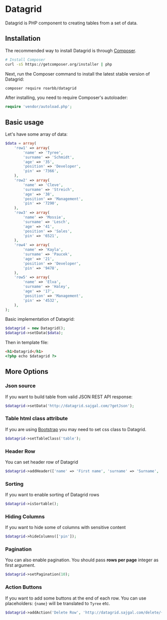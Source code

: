 # Datagrid

Datagrid is PHP component to creating tables from a set of data.

## Installation

The recommended way to install Datagrid is through
[Composer](http://getcomposer.org).

```bash
# Install Composer
curl -sS https://getcomposer.org/installer | php
```

Next, run the Composer command to install the latest stable version of Datagrid:

```bash
composer require roarbb/datagrid
```

After installing, you need to require Composer's autoloader:

```php
require 'vendor/autoload.php';
```

## Basic usage

Let's have some array of data:
```php
$data = array(
    'row1' => array(
        'name' => 'Tyree',
        'surname' => 'Schmidt',
        'age' => '35',
        'position' => 'Developer',
        'pin' => '7366',
    ),
    'row2' => array(
        'name' => 'Cleve',
        'surname' => 'Streich',
        'age' => '38',
        'position' => 'Management',
        'pin' => '7290',
    ),
    'row3' => array(
        'name' => 'Mossie',
        'surname' => 'Lesch',
        'age' => '41',
        'position' => 'Sales',
        'pin' => '6521',
    ),
    'row4' => array(
        'name' => 'Kayla',
        'surname' => 'Paucek',
        'age' => '21',
        'position' => 'Developer',
        'pin' => '9478',
    ),
    'row5' => array(
        'name' => 'Elva',
        'surname' => 'Haley',
        'age' => '17',
        'position' => 'Management',
        'pin' => '4532',
    ),
);
```

Basic implementation of Datagrid:
```php
$datagrid = new Datagrid();
$datagrid->setData($data);
```

Then in template file:
```html
<h1>Datagrid</h1>
<?php echo $datagrid ?>
```

## More Options

### Json source
If you want to build table from valid JSON REST API response:
```php
$datagrid->setData('http://datagrid.sajgal.com/?getJson');
```

### Table html class attribute
If you are using [Bootstrap](http://getbootstrap.com/css/#tables) you may need to set css class to Datagrid.
```php
$datagrid->setTableClass('table');
```

### Header Row
You can set header row of Datagrid
```php
$datagrid->addHeader(['name' => 'First name', 'surname' => 'Surname', 'age' => 'Age', 'position' => 'Position', 'pin' => 'PIN Code']);
```

### Sorting
If you want to enable sorting of Datagrid rows
```php
$datagrid->isSortable();
```

### Hiding Columns
If you want to hide some of columns with sensitive content
```php
$datagrid->hideColumns(['pin']);
```

### Pagination
You can also enable pagination. You should pass **rows per page** integer as first argument. 
```php
$datagrid->setPagination(10);
```

### Action Buttons
If you want to add some buttons at the end of each row. You can use placeholders: `{name}` will be translated to `Tyree` etc.
```php
$datagrid->addAction('Delete Row', 'http://datagrid.sajgal.com/delete/{name}');
```